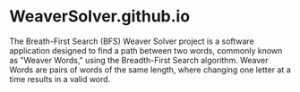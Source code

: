 # WeaverSolver.github.io
The Breath-First Search (BFS) Weaver Solver project is a software application designed to find a path between two words, commonly known as "Weaver Words," using the Breadth-First Search algorithm. Weaver Words are pairs of words of the same length, where changing one letter at a time results in a valid word.
